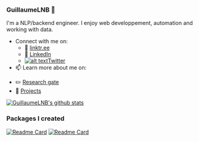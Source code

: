 <!-- Please don't remove this: Grab your social icons from https://github.com/carlsednaoui/gitsocial -->

[1.2]: http://i.imgur.com/wWzX9uB.png (twitter icon without padding)
[1]: [Twitter](https://twitter.com/KhuyenTran16)



### GuillaumeLNB 🌱

<!--
**GuillaumeLNB/GuillaumeLNB** is a ✨ _special_ ✨ repository because its `README.md` (this file) appears on your GitHub profile.

Here are some ideas to get you started:

- 🔭 I’m currently working on ...
- 🌱 I’m currently learning ...
- 👯 I’m looking to collaborate on ...
- 🤔 I’m looking for help with ...
- 💬 Ask me about ...
- 📫 How to reach me: ...
- 😄 Pronouns: ...
- ⚡ Fun fact: ...
-->

I'm a NLP/backend engineer. I enjoy web developpement, automation and working with data. 
- Connect with me on:
  - 💬 [linktr.ee](https://linktr.ee/glnb)
  - :office: [LinkedIn](https://www.linkedin.com/in/guillaume-le-noé-bienvenu-203491150/)
  - [![alt text][1.2]][1][Twitter](https://twitter.com/GLNB17)
- 📫 Learn more about me on:  
<!--   - :bulb: [Medium](https://medium.com/@khuyentran1476) -->
  - :pencil2: [Research gate](https://www.researchgate.net/profile/Guillaume-Le-Noe-Bienvenu)
  - :dart: [Projects](https://github.com/GuillaumeLNB)



  
[![GuillaumeLNB's github stats](https://github-readme-stats.vercel.app/api?username=GuillaumeLNB&count_private=true&show_icons=true&theme=radical&hide_rank=false)](https://github.com/anuraghazra/github-readme-stats)

### Packages I created
[![Readme Card](https://github-readme-stats.vercel.app/api/pin/?username=GuillaumeLNB&repo=lexicons_builder)](https://github.com/GuillaumeLNB/lexicons_builder) 
[![Readme Card](https://github-readme-stats.vercel.app/api/pin/?username=GuillaumeLNB&repo=text-scrambler)](https://github.com/GuillaumeLNB/text-scrambler) 


